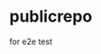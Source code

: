 # publicrepo
for e2e test


























































































































































































































































































































































































































































































































































































































































































































































































































































































































































































































































































































































































































































































































































































































































































































































































































































































































































































































































































































































































































































































































